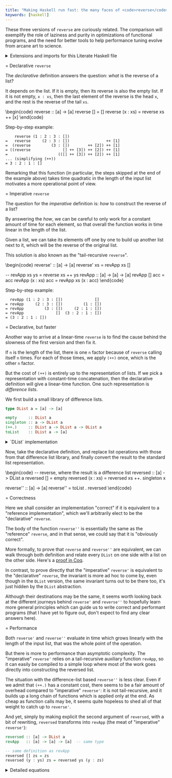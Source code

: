 ```yaml
---
title: "Making Haskell run fast: the many faces of <code>reverse</code>"
keywords: [haskell]
---
```


These three versions of `reverse` are curiously related.
The comparison will exemplify the role of laziness and purity in optimizations
of functional programs, and the need for better tools to help performance
tuning evolve from arcane art to science.

<details class="code-details">
<summary>Extensions and imports for this Literate Haskell file</summary>
\begin{code}
{-# LANGUAGE TemplateHaskell #-}

module Reverse where

import Prelude hiding (reverse)
import Test.Inspection (inspect, (===))
\end{code}
</details>

= Declarative `reverse`

The *declarative* definition answers the question: *what* is the reverse of a
list?

It depends on the list. If it is empty, then its reverse is also the empty
list. If it is not empty, `x : xs`, then the last element of the reverse is the
head `x`, and the rest is the reverse of the tail `xs`.

\begin{code}
reverse :: [a] -> [a]
reverse [] = []
reverse (x : xs) = reverse xs ++ [x]
\end{code}

Step-by-step example:

```
    reverse (1 : 2 : 3 : [])
=   reverse     (2 : 3 : [])                ++ [1]
=  (reverse         (3 : [])        ++ [2]) ++ [1]
= ((reverse              [] ++ [3]) ++ [2]) ++ [1]
=                      (([] ++ [3]) ++ [2]) ++ [1]
... (simplifying (++))
= 3 : 2 : 1 : []
```

Remarking that this function (in particular, the steps skipped at the end of the
example above) takes time quadratic in the length of the input list motivates a
more operational point of view.

= Imperative `reverse`

The question for the *imperative* definition is: *how* to construct the reverse
of a list?

By answering the *how*, we can be careful to only work for a constant amount of
time for each element, so that overall the function works in time linear in
the length of the list.

Given a list, we can take its elements off one by one to build up another list
next to it, which will be the reverse of the original list.

This solution is also known as the "tail-recursive `reverse`".

\begin{code}
reverse' :: [a] -> [a]
reverse' xs = revApp xs []

-- revApp xs ys = reverse xs ++ ys
revApp :: [a] -> [a] -> [a]
revApp [] acc = acc
revApp (x : xs) acc = revApp xs (x : acc)
\end{code}

Step-by-step example:

```
  revApp (1 : 2 : 3 : [])              []
= revApp     (2 : 3 : [])         (1 : [])
= revApp         (3 : [])     (2 : 1 : [])
= revApp              []  (3 : 2 : 1 : [])
= (3 : 2 : 1 : [])
```

= Declarative, but faster

Another way to arrive at a linear-time `reverse` is to find the cause
behind the slowness of the first version and then fix it.

If `n` is the length of the list, there is one `n` factor because of `reverse`
calling itself `n` times. For each of those times, we apply `(++)` once,
which is the other `n` factor.

But the cost of `(++)` is entirely up to the representation of lists.
If we pick a representation with constant-time concatenation, then
the declarative definition will give a linear-time function.
One such representation is *difference lists*.

We first build a small library of difference lists.

```haskell
type DList a = [a] -> [a]

empty     :: DList a
singleton :: a -> DList a
(++.)     :: DList a -> DList a -> DList a
toList    :: DList a -> [a]
```

<details class="code-details">
<summary>`DList` implementation</summary>
\begin{code}
type DList a = [a] -> [a]

empty :: DList a
empty = id

singleton :: a -> DList a
singleton y = (y :)

(++.) :: DList a -> DList a -> DList a
(++.) = (.)

toList :: DList a -> [a]
toList ys = ys []
\end{code}
</details>

Now, take the declarative definition, and replace list operations with those
from that difference list library, and finally convert the result to the
standard list representation.

\begin{code}
-- reverse, where the result is a difference list
reversed :: [a] -> DList a
reversed [] = empty
reversed (x : xs) = reversed xs ++. singleton x

reverse'' :: [a] -> [a]
reverse'' = toList . reversed
\end{code}

= Correctness

Here we shall consider an implementation "correct" if it is equivalent to a
"reference implementation", which we'll arbitrarily elect to be the
"declarative" `reverse`.

The body of the function `reverse''` is essentially the same as the
"reference" `reverse`, and in that sense, we could say that it is
"obviously correct".

More formally, to prove that `reverse` and `reverse''` are equivalent,
we can walk through both definition and relate every `DList` on one side
with a list on the other side.
Here's a [proof in Coq](https://gist.github.com/Lysxia/d6c655f89f46bf5f2169c234e8f12dc1).

In contrast, to prove directly that the "imperative" `reverse'` is equivalent
to the "declarative" `reverse`, the invariant is more ad hoc to come by,
even though in the `DList` version, the same invariant turns out to be there
too, it's just hidden by the `DList` abstraction.

Although their destinations may be the same, it seems worth looking back at
the different journeys behind `reverse'` and `reverse''` to hopefully learn
more general principles which can guide us to write correct and performant
programs (that I have yet to figure out, don't expect to find any clear answers
here).

= Performance

Both `reverse'` and `reverse''` evaluate in time which grows linearly with the
length of the input list, that was the whole point of the operation.

But there is more to performance than asymptotic complexity.
The "imperative" `reverse'` relies on a tail-recursive auxiliary function
`revApp`, so it can easily be compiled to a simple loop where most of the work
goes directly into constructing the reversed list.

The situation with the difference-list based `reverse''` is less clear.
Even if we admit that `(++.)` has a constant cost, there seems to be
a fair amount of overhead compared to "imperative" `reverse'`:
it is not tail-recursive, and it builds up a long chain of functions which is
applied only at the end. As cheap as function calls may be, it seems quite
hopeless to shed all of that weight to catch up to `reverse'`.

And yet, simply by making explicit the second argument of `reversed`, with a
bit of rewriting, `reversed` transforms into `revApp` (the meat of "imperative"
`reverse'`):

```haskell
reversed :: [a] -> DList a
revApp   :: [a] -> [a] -> [a]  -- same type

-- same definition as revApp
reversed [] zs = zs
reversed (y : ys) zs = reversed ys (y : zs)
```

<details class="code-details">
<summary>Detailed equations</summary>
```
  reversed [] zs
= empty zs
= zs

  reversed (y : ys) zs
= (reversed ys ++. singleton y) zs
= reversed ys (singleton y zs)
= reversed ys (y : zs)
```
</details>

Thanks to that, the glorious GHC compiles both the "declarative" `reverse''`
and the "imperative" `reverse'` to identical Core terms.

== Laziness and purity

Haskell is actually in a quite privileged position here:
to a certain extent, such an optimization is enabled by laziness and purity,
the two main distinguishing features of Haskell.

To see why, take another look at this equation in the definition of `reversed`
(in `reverse''`):

```
reversed (y : ys) = reversed ys ++. singleton y
```

`(++.)` is merely function composition `(.)`, so we would like to
rewrite that as follows:

```
reversed (y : ys) = \zs -> reversed ys (singleton y zs)
```

But in an eagerly-evaluated language, that transformation delays the evaluation
of `reversed ys`, which is valid only if it *terminates with no side effects*.
That may be true in this case, but how many actual compilers do infer that
information?[^ocaml]

[^ocaml]: In OCaml we can also construct infinite, cyclic lists:
  `let rec xs = 1 :: xs`. That makes an applicable requirement for this code
  transformation even more complicated to describe.

That reflects what the [haskell.org](https://haskell.org) site says about
laziness:

<blockquote>
Functions don't evaluate their arguments. This means that programs can compose
together very well, with the ability to write control constructs (such as
if/else) just by writing normal functions. The purity of Haskell code makes it
easy to fuse chains of functions together, allowing for performance benefits.
</blockquote>

Laziness and purity make a pretty broad double-edged sword to optimize
functional programs. It allows writing performant programs using high-level
abstractions, however, the cost model is notoriously hard to grasp, especially
beyond asymptotics.
We *can* build fast programs in Haskell, but that alone is not good enough.
What does it take to do so *reliably*?

== Inspection testing

Inlining and partial evaluation seem to inherently make the cost model
non-compositional, so that we have to know what the code generated by the
compiler looks like. But that's quite tedious, so there should be tools to
assist us in spotting patterns of efficient and inefficient code. One such tool
(the only one I am aware of in my limited knowledge) is the
[*inspection-testing*](https://hackage.haskell.org/package/inspection-testing)
library.

For example, here is a test that the fast "declarative" `reverse''`
and the "imperative" `reverse'` are compiled to the same Core terms:

\begin{code}
inspect $ 'reverse'' === 'reverse'
\end{code}

When we compile this file (with optimizations), we get the following output
confirming our claim:

```
posts/2019-09-13-reverse.md:278:1: reverse'' === reverse' passed.
inspection testing successful
      expected successes: 1
```

Of course, we can write that test here because we happen to have two functions
which should compile to the same Core. It works well for unit-testing
metaprograms (programs which generate programs), but it's ill-suited to test
the optimization of application-level code. *inspection-testing* offers a few
other properties which are correlated with "well optimized" in appropriate
situations, and there are definitely many more left to discover.

= Inspired by

- *A novel representation of lists and its application to the function `reverse`*,
  by John Hughes, 1984.
  ([PDF](https://www.cs.tufts.edu/~nr/cs257/archive/john-hughes/lists.pdf))

- [The many faces of `isOrderedTree`](https://www.youtube.com/watch?v=xcm_H36v_18&amp;feature=youtu.be),
  talk by Joachim Breitner, MuniHac 2019.

- The [*dlist* library](http://hackage.haskell.org/package/dlist-0.8.0.7) on
  Hackage (the README contains many links about differences lists).
